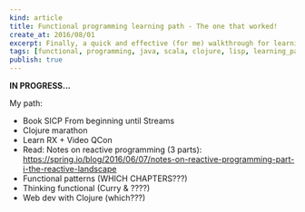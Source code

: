 ```yaml
---
kind: article
title: Functional programming learning path - The one that worked!
create_at: 2016/08/01
excerpt: Finally, a quick and effective (for me) walkthrough for learning Functional Programming in Java, Lisp, Clojure, Scala and Javascript
tags: [functional, programming, java, scala, clojure, lisp, learning_path]
publish: true
---
```


__IN PROGRESS...__

My path:

- Book SICP From beginning until Streams
- Clojure marathon
- Learn RX + Video QCon
- Read: Notes on reactive programming (3 parts): https://spring.io/blog/2016/06/07/notes-on-reactive-programming-part-i-the-reactive-landscape
- Functional patterns (WHICH CHAPTERS???)
- Thinking functional (Curry & ????)
- Web dev with Clojure (which???)
